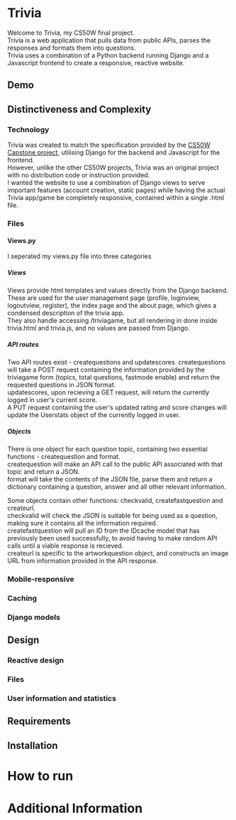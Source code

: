 # Trivia
Welcome to Trivia, my CS50W final project.<br>
Trivia is a web application that pulls data from public APIs, parses the responses and formats them into questions.<br>
Trivia uses a combination of a Python backend running Django and a Javascript frontend to create a responsive, reactive website. <br>


## Demo

## Distinctiveness and Complexity

### Technology

Trivia was created to match the specification provided by the [CS50W Capstone project](https://cs50.harvard.edu/web/2020/projects/final/capstone/), utilising Django for the backend and Javascript for the frontend.  <br>
However, unlike the other CS50W projects, Trivia was an original project with no distribution code or instruction provided.  <br>
I wanted the website to use a combination of Django views to serve important features (account creation, static pages) while having the actual Trivia app/game be completely responsive, contained within a single .html file. <br>

### Files

#### Views.py
I seperated my views.py file into three categories

##### **Views**
Views provide html templates and values directly from the Django backend.  These are used for the user management page (profile, loginview, logoutview, register), the index page and the about page, which gives a condensed description of the trivia app.<br>
They also handle accessing /triviagame, but all rendering in done inside trivia.html and trivia.js, and no values are passed from Django.<br>
##### **API routes**
Two API routes exist - createquestions and updatescores.
createquestions will take a POST request containing the information provided by the triviagame form (topics, total questions, fastmode enable) and return the requested questions in JSON format.<br>
updatescores, upon recieving a GET request, will return the currently logged in user's current score.<br>
A PUT request containing the user's updated rating and score changes will update the Userstats object of the currently logged in user.<br>
##### **Objects**
There is one object for each question topic, containing two essential functions - createquestion and format. <br>
createquestion will make an API call to the public API associated with that topic and return a JSON. <br>
format will take the contents of the JSON file, parse them and return a dictionary containing a question, answer and all other relevant information.<br>

Some objects contain other functions: checkvalid, createfastquestion and createurl. <br>
checkvalid will check the JSON is suitable for being used as a question, making sure it contains all the information required. <br>
createfastquestion will pull an ID from the IDcache model that has previously been used successfully, to avoid having to make random API calls until a viable response is recieved. <br>
createurl is specific to the artworkquestion object, and constructs an image URL from information provided in the API response. <br>

### Mobile-responsive

### Caching

### Django models
 
## Design

### Reactive design

### Files



### User information and statistics

## Requirements

## Installation 

# How to run

# Additional Information